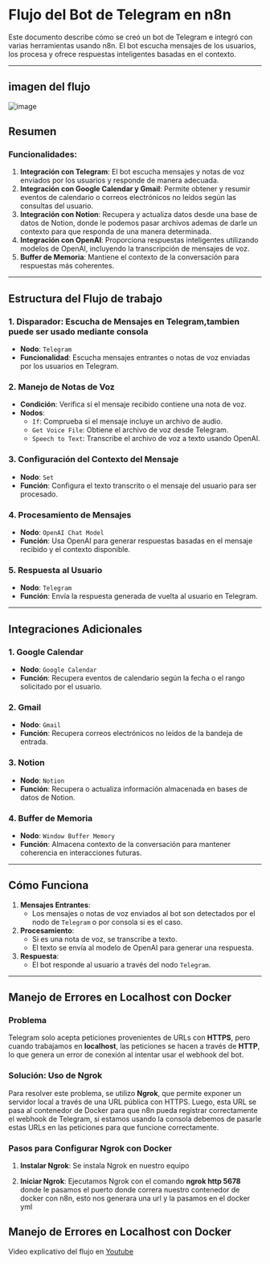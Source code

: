 # Flujo del Bot de Telegram en n8n

Este documento describe cómo se creó un bot de Telegram e integró con varias herramientas usando n8n. El bot escucha mensajes de los usuarios, los procesa y ofrece respuestas inteligentes basadas en el contexto.

---

## imagen del flujo
![image](https://github.com/user-attachments/assets/5d88424c-8d92-4b72-ae1b-4ba9d572e4d4)


## Resumen

### Funcionalidades:
1. **Integración con Telegram**: El bot escucha mensajes y notas de voz enviados por los usuarios y responde de manera adecuada.
2. **Integración con Google Calendar y Gmail**: Permite obtener y resumir eventos de calendario o correos electrónicos no leídos según las consultas del usuario.
3. **Integración con Notion**: Recupera y actualiza datos desde una base de datos de Notion, donde le podemos pasar archivos ademas de darle un contexto para que responda de una manera determinada.
4. **Integración con OpenAI**: Proporciona respuestas inteligentes utilizando modelos de OpenAI, incluyendo la transcripción de mensajes de voz.
5. **Buffer de Memoria**: Mantiene el contexto de la conversación para respuestas más coherentes.

---

## Estructura del Flujo de trabajo

### 1. **Disparador: Escucha de Mensajes en Telegram,tambien puede ser usado mediante consola**
   - **Nodo**: `Telegram`
   - **Funcionalidad**: Escucha mensajes entrantes o notas de voz enviadas por los usuarios en Telegram.

### 2. **Manejo de Notas de Voz**
   - **Condición**: Verifica si el mensaje recibido contiene una nota de voz.
   - **Nodos**:
     - `If`: Comprueba si el mensaje incluye un archivo de audio.
     - `Get Voice File`: Obtiene el archivo de voz desde Telegram.
     - `Speech to Text`: Transcribe el archivo de voz a texto usando OpenAI.

### 3. **Configuración del Contexto del Mensaje**
   - **Nodo**: `Set`
   - **Función**: Configura el texto transcrito o el mensaje del usuario para ser procesado.

### 4. **Procesamiento de Mensajes**
   - **Nodo**: `OpenAI Chat Model`
   - **Función**: Usa OpenAI para generar respuestas basadas en el mensaje recibido y el contexto disponible.

### 5. **Respuesta al Usuario**
   - **Nodo**: `Telegram`
   - **Función**: Envía la respuesta generada de vuelta al usuario en Telegram.

---

## Integraciones Adicionales

### 1. **Google Calendar**
   - **Nodo**: `Google Calendar `
   - **Función**: Recupera eventos de calendario según la fecha o el rango solicitado por el usuario.

### 2. **Gmail**
   - **Nodo**: `Gmail `
   - **Función**: Recupera correos electrónicos no leídos de la bandeja de entrada.

### 3. **Notion**
   - **Nodo**: `Notion `
   - **Función**: Recupera o actualiza información almacenada en bases de datos de Notion.

### 4. **Buffer de Memoria**
   - **Nodo**: `Window Buffer Memory`
   - **Función**: Almacena contexto de la conversación para mantener coherencia en interacciones futuras.

---

## Cómo Funciona
1. **Mensajes Entrantes**:
   - Los mensajes o notas de voz enviados al bot son detectados por el nodo de `Telegram` o  por consola si es el caso.
2. **Procesamiento**:
   - Si es una nota de voz, se transcribe a texto.
   - El texto se envía al modelo de OpenAI para generar una respuesta.
3. **Respuesta**:
   - El bot responde al usuario a través del nodo `Telegram`.

---

## Manejo de Errores en Localhost con Docker

### Problema
Telegram solo acepta peticiones provenientes de URLs con **HTTPS**, pero cuando trabajamos en **localhost**, las peticiones se hacen a través de **HTTP**, lo que genera un error de conexión al intentar usar el webhook del bot.

### Solución: Uso de Ngrok
Para resolver este problema, se utilizo **Ngrok**, que permite exponer un servidor local a través de una URL pública con HTTPS. Luego, esta URL se pasa al contenedor de Docker para que n8n pueda registrar correctamente el webhook de Telegram, si estamos usando la consola debemos de pasarle estas URLs en las peticiones para que funcione correctamente.

### Pasos para Configurar Ngrok con Docker

1. **Instalar Ngrok**:
   Se instala Ngrok en nuestro equipo

2. **Iniciar Ngrok**:
   Ejecutamos Ngrok con el comando  **ngrok http 5678** donde le pasamos el puerto donde correra nuestro contenedor de docker con n8n, esto nos generara una url y la pasamos en el docker yml

## Manejo de Errores en Localhost con Docker
Video explicativo del flujo en [Youtube](https://youtu.be/E5G6TFO2b44)
